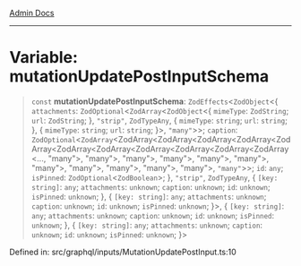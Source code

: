 [Admin Docs](/)

***

# Variable: mutationUpdatePostInputSchema

> `const` **mutationUpdatePostInputSchema**: `ZodEffects`\<`ZodObject`\<\{ `attachments`: `ZodOptional`\<`ZodArray`\<`ZodObject`\<\{ `mimeType`: `ZodString`; `url`: `ZodString`; \}, `"strip"`, `ZodTypeAny`, \{ `mimeType`: `string`; `url`: `string`; \}, \{ `mimeType`: `string`; `url`: `string`; \}\>, `"many"`\>\>; `caption`: `ZodOptional`\<`ZodArray`\<ZodArray\<ZodArray\<ZodArray\<ZodArray\<ZodArray\<ZodArray\<ZodArray\<ZodArray\<ZodArray\<ZodArray\<ZodArray\<..., "many"\>, "many"\>, "many"\>, "many"\>, "many"\>, "many"\>, "many"\>, "many"\>, "many"\>, "many"\>, "many"\>, `"many"`\>\>; `id`: `any`; `isPinned`: `ZodOptional`\<`ZodBoolean`\>; \}, `"strip"`, `ZodTypeAny`, \{ `[key: string]`: `any`;  `attachments`: `unknown`; `caption`: `unknown`; `id`: `unknown`; `isPinned`: `unknown`; \}, \{ `[key: string]`: `any`;  `attachments`: `unknown`; `caption`: `unknown`; `id`: `unknown`; `isPinned`: `unknown`; \}\>, \{ `[key: string]`: `any`;  `attachments`: `unknown`; `caption`: `unknown`; `id`: `unknown`; `isPinned`: `unknown`; \}, \{ `[key: string]`: `any`;  `attachments`: `unknown`; `caption`: `unknown`; `id`: `unknown`; `isPinned`: `unknown`; \}\>

Defined in: src/graphql/inputs/MutationUpdatePostInput.ts:10
